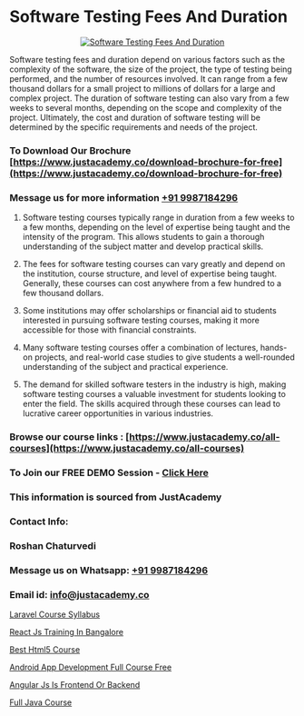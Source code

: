# Software Testing Fees And Duration

<p align="center">
  <a href="https://justacademy.co/program-detail/software-testing">
    <img src="https://justacademy.co/storage2/program_images/1704700438.webp" alt="Software Testing Fees And Duration">
  </a>
</p>


Software testing fees and duration depend on various factors such as the complexity of the software, the size of the project, the type of testing being performed, and the number of resources involved. It can range from a few thousand dollars for a small project to millions of dollars for a large and complex project. The duration of software testing can also vary from a few weeks to several months, depending on the scope and complexity of the project. Ultimately, the cost and duration of software testing will be determined by the specific requirements and needs of the project. 
### To Download Our Brochure [https://www.justacademy.co/download-brochure-for-free](https://www.justacademy.co/download-brochure-for-free)
### Message us for more information [+91 9987184296](https://api.whatsapp.com/send?phone=919987184296)
1) Software testing courses typically range in duration from a few weeks to a few months, depending on the level of expertise being taught and the intensity of the program. This allows students to gain a thorough understanding of the subject matter and develop practical skills.

2) The fees for software testing courses can vary greatly and depend on the institution, course structure, and level of expertise being taught. Generally, these courses can cost anywhere from a few hundred to a few thousand dollars.

3) Some institutions may offer scholarships or financial aid to students interested in pursuing software testing courses, making it more accessible for those with financial constraints.

4) Many software testing courses offer a combination of lectures, hands-on projects, and real-world case studies to give students a well-rounded understanding of the subject and practical experience.

5) The demand for skilled software testers in the industry is high, making software testing courses a valuable investment for students looking to enter the field. The skills acquired through these courses can lead to lucrative career opportunities in various industries.

### Browse our course links : [https://www.justacademy.co/all-courses](https://www.justacademy.co/all-courses) 
### To Join our FREE DEMO Session - [Click Here](https://www.justacademy.co/register-for-course-demo)


### This information is sourced from JustAcademy
### Contact Info:
### Roshan Chaturvedi
### Message us on Whatsapp: [+91 9987184296](https://api.whatsapp.com/send?phone=919987184296)
### Email id: [info@justacademy.co](mailto:info@justacademy.co)
                
[Laravel Course Syllabus](https://www.linkedin.com/pulse/laravel-course-syllabus-justacademy-sunnyvale-lit5c?trackingId=2eZOrDne%2FoCgmeilWDIClg%3D%3D&lipi=urn%3Ali%3Apage%3Ad_flagship3_company_admin%3BUjFoUpg3TaeqGUVsU2Vh7w%3D%3D)

[React Js Training In Bangalore](https://www.linkedin.com/pulse/react-js-training-bangalore-justacademy-bristol-dyaqe?trackingId=Qo7x34mxRckhLD0RfA8sFQ%3D%3D&lipi=urn%3Ali%3Apage%3Ad_flagship3_company_admin%3B9IEH5La1R2e7WwLGeLcpkg%3D%3D)

[Best Html5 Course](https://medium.com/@ranepooja/best-html5-course-d43eaeda0d9e)

[Android App Development Full Course Free](https://medium.com/@akanshapatil/android-app-development-full-course-free-fbbc2ca5c710)

[Angular Js Is Frontend Or Backend](https://justacademyin.github.io/Articles/Angular-Js-Is-Frontend-Or-Backend)

[Full Java Course](https://justacademyin.github.io/Articles/Full-Java-Course)

